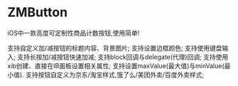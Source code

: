 # ZMButton
iOS中一款高度可定制性商品计数按钮,使用简单!

支持自定义加/减按钮的标题内容、背景图片;
支持设置边框颜色;
支持使用键盘输入;
支持长按加/减按钮快速加减;
支持block回调与delegate(代理)回调;
支持使用xib创建、直接在IB面板设置相关属性;
支持设置maxValue(最大值)与minValue(最小值).
支持按钮自定义为京东/淘宝样式,饿了么/美团外卖/百度外卖样式;
